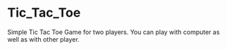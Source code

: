 # Tic_Tac_Toe
Simple Tic Tac Toe Game for two players.
You can play with computer as well as with other player.

